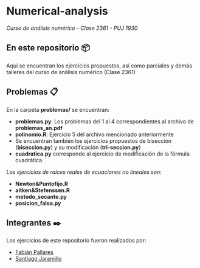 # Numerical-analysis
_Curso de análisis numérico - Clase 2361 - PUJ 1930_

## En este repositorio 📦
Aquí se encuentran los ejercicios propuestos, así como parciales y demás talleres del curso de análisis numérico (Clase 2361)

## Problemas 📋
En la carpeta **problemas/** se encuentran:

* **problemas.py**: Los problemas del 1 al 4 correspondientes al archivo de **problemas_an.pdf**
* **polinomio.R**: Ejercicio 5 del archivo mencionado anteriormente
* Se encuentran también los ejercicios propuestos de bisección (**biseccion.py**) y su modificación (**tri-seccion.py**)
* **cuadratica.py** corresponde al ejercicio de modificación de la fórmula cuadrática.


_Los ejercicios de raíces reales de ecuaciones no lineales son:_
* **Newton&Puntofijo.R**
* **aitken&Stefenssen.R**
* **metodo_secante.py**
* **posicion_falsa.py**

## Integrantes ✒️
Los ejercicios de este repositorio fueron realizados por:
* [Fabián Pallares](https://github.com/FabianPallaresJ)
* [Santiago Jaramillo](https://github.com/Ljara20)
